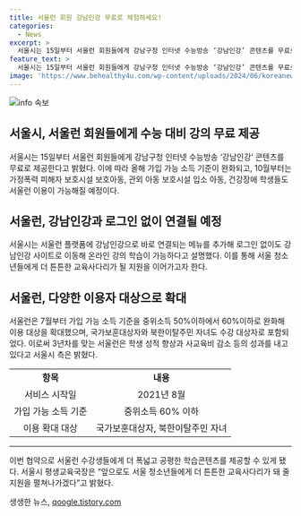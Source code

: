 ```yaml
---
title: 서울런 회원 강남인강 무료로 체험하세요!
categories:
  - News
excerpt: >
  서울시는 15일부터 서울런 회원들에게 강남구청 인터넷 수능방송 ‘강남인강’ 콘텐츠를 무료로 제공한다고 밝혔다. 이는 강남구에서 운영하는 학습 콘텐츠 2만여 개를 로그인 없이 서울런에서 바로 연결해 학습할 수 있는 것을 의미한다. 서울시는 가입 가능 소득 기준을 완화하고, 보훈대상자와 북한이탈주민 자녀 등에게도 지원을 확대했다. 이로써 서울시는 학생들에게 폭넓고 공평한 학습환경을 제공하고자 하고 있다.
feature_text: >
  서울시는 15일부터 서울런 회원들에게 강남구청 인터넷 수능방송 ‘강남인강’ 콘텐츠를 무료로 제공한다고 밝혔다. 이는 강남구에서 운영하는 학습 콘텐츠 2만여 개를 로그인 없이 서울런에서 바로 연결해 학습할 수 있는 것을 의미한다. 서울시는 가입 가능 소득 기준을 완화하고, 보훈대상자와 북한이탈주민 자녀 등에게도 지원을 확대했다. 이로써 서울시는 학생들에게 폭넓고 공평한 학습환경을 제공하고자 하고 있다.
image: 'https://www.behealthy4u.com/wp-content/uploads/2024/06/koreanews.jpg'
---
```


<p><img src="https://www.behealthy4u.com/wp-content/uploads/2024/06/koreanews.jpg" alt="info 속보" /></p>

<h2 data-ke-size="size26">서울시, 서울런 회원들에게 수능 대비 강의 무료 제공</h2>

<p data-ke-size="size16">서울시는 15일부터 서울런 회원들에게 강남구청 인터넷 수능방송 ‘강남인강’ 콘텐츠를 무료로 제공한다고 밝혔다. 이에 따라 올해 가입 가능 소득 기준이 완화되고, 10월부터는 가정폭력 피해자 보호시설 보호아동, 관외 아동 보호시설 입소 아동, 건강장애 학생들도 서울런 이용이 가능해질 예정이다.</p>

<h2 data-ke-size="size26">서울런, 강남인강과 로그인 없이 연결될 예정</h2>

<p data-ke-size="size16">서울시는 서울런 플랫폼에 강남인강으로 바로 연결되는 메뉴를 추가해 로그인 없이도 강남인강 사이트로 이동해 온라인 강의 학습이 가능하다고 설명했다. 이를 통해 서울 청소년들에게 더 튼튼한 교육사다리가 될 지원을 이어가고자 한다.</p>

<h2 data-ke-size="size26">서울런, 다양한 이용자 대상으로 확대</h2>

<p data-ke-size="size16">서울런은 7월부터 가입 가능 소득 기준을 중위소득 50%이하에서 60%이하로 완화해 이용 대상을 확대했으며, 국가보훈대상자와 북한이탈주민 자녀도 수강 대상자로 포함되었다. 이로써 3년차를 맞는 서울런은 학생 성적 향상과 사교육비 감소 등의 성과를 내고 있다고 서울시 측은 밝혔다.</p>

<table>
  <tbody>
    <tr>
      <td style="text-align: center; height: 17px;"><b>항목</b></td>
      <td style="text-align: center; height: 17px;"><b>내용</b></td>
    </tr>
    <tr>
      <td style="text-align: center;">서비스 시작일</td>
      <td style="text-align: center;">2021년 8월</td>
    </tr>
    <tr>
      <td style="text-align: center;">가입 가능 소득 기준</td>
      <td style="text-align: center;">중위소득 60% 이하</td>
    </tr>
    <tr>
      <td style="text-align: center;">이용 확대 대상</td>
      <td style="text-align: center;">국가보훈대상자, 북한이탈주민 자녀</td>
    </tr>
  </tbody>
</table>

<hr>

<p data-ke-size="size16">이번 협약으로 서울런 수강생들에게 더 폭넓고 공평한 학습콘텐츠를 제공할 수 있게 됐다. 서울시 평생교육국장은 “앞으로도 서울 청소년들에게 더 튼튼한 교육사다리가 돼 줄 지원을 펼쳐나가겠다”고 밝혔다.</p>
생생한 뉴스, <a href="https://qoogle.tistory.com" rel="dofollow">qoogle.tistory.com</a>



